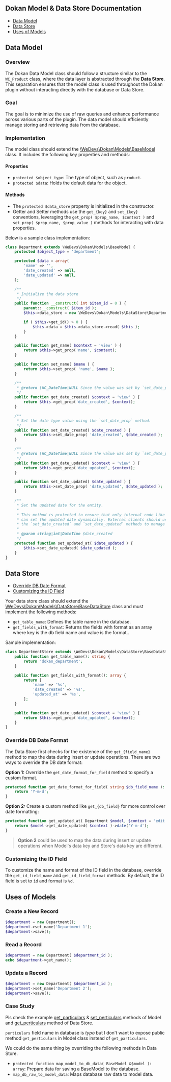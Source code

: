 ## Dokan Model & Data Store Documentation

- [Data Model](#data-model)
- [Data Store](#data-store)
- [Uses of Models](#uses-of-models)

## Data Model

### Overview
The Dokan Data Model class should follow a structure similar to the `WC_Product` class, where the data layer is abstracted through the **Data Store**. This separation ensures that the model class is used throughout the Dokan plugin without interacting directly with the database or Data Store.

### Goal
The goal is to minimize the use of raw queries and enhance performance across various parts of the plugin. The data model should efficiently manage storing and retrieving data from the database.

### Implementation
The model class should extend the [\WeDevs\Dokan\Models\BaseModel](../includes/Models/BaseModel.php) class. It includes the following key properties and methods:

#### Properties
- `protected $object_type`: The type of object, such as `product`.
- `protected $data`: Holds the default data for the object.

#### Methods
- The `protected $data_store` property is initialized in the constructor.
- Getter and Setter methods use the `get_{key}` and `set_{key}` conventions, leveraging the `get_prop( $prop_name, $context )` and `set_prop( $prop_name, $prop_value )` methods for interacting with data properties.

Below is a sample class implementation:

```php
class Department extends \WeDevs\Dokan\Models\BaseModel {
    protected $object_type = 'department';

    protected $data = array(
        'name' => '',
        'date_created' => null,
        'date_updated' => null,
    );

    /**
     * Initialize the data store
     */
    public function __construct( int $item_id = 0 ) {
        parent::__construct( $item_id );
        $this->data_store = new \WeDevs\Dokan\Models\DataStore\DepartmentStore();

        if ( $this->get_id() > 0 ) {
            $this->data = $this->data_store->read( $this );
        }
    }

    public function get_name( $context = 'view' ) {
        return $this->get_prop('name', $context);
    }

    public function set_name( $name ) {
        return $this->set_prop( 'name', $name );
    }

    /**
     * @return \WC_DateTime|NULL Since the value was set by `set_date_prop` method
     */
    public function get_date_created( $context = 'view' ) {
        return $this->get_prop('date_created', $context);
    }

    /**
     * Set the date type value using the `set_date_prop` method.
     */ 
    public function set_date_created( $date_created ) {
        return $this->set_date_prop( 'date_created', $date_created );
    }

    /**
     * @return \WC_DateTime|NULL Since the value was set by `set_date_prop` method
     */
    public function get_date_updated( $context = 'view' ) {
        return $this->get_prop('date_updated', $context);
    }

    public function set_date_updated( $date_updated ) {
        return $this->set_date_prop( 'date_updated', $date_updated );
    }

    /**
     * Set the updated date for the entity.
     *
     * This method is protected to ensure that only internal code like `set_props` method
     * can set the updated date dynamically. External clients should use
     * the `set_date_created` and `set_date_updated` methods to manage dates semantically.
     *
     * @param string|int|DateTime $date_created
     */
    protected function set_updated_at( $date_updated ) {
        $this->set_date_updated( $date_updated );
    }
}
```

## Data Store

- [Override DB Date Format](#override-db-date-format)
- [Customizing the ID Field](#customizing-the-id-field)

Your data store class should extend the [\WeDevs\Dokan\Models\DataStore\BaseDataStore](../includes/Models/DataStore/BaseDataStore.php) class and must implement the following methods:

- `get_table_name`: Defines the table name in the database.
- `get_fields_with_format`: Returns the fields with format as an array where key is the db field name and value is the format..

Sample implementation:

```php
class DepartmentStore extends \WeDevs\Dokan\Models\DataStore\BaseDataStore {
    public function get_table_name(): string {
        return 'dokan_department';
    }

    public function get_fields_with_format(): array {
        return [
            'name' => '%s',
            'date_created' => '%s',
            'updated_at' => '%s',
        ];
    }

    public function get_date_updated( $context = 'view' ) {
        return $this->get_prop('date_updated', $context);
    }
}
```

### Override DB Date Format

The Data Store first checks for the existence of the `get_{field_name}` method to map the data during insert or update operations. There are two ways to override the DB date format:

**Option 1:**
Override the `get_date_format_for_field` method to specify a custom format.
```php
protected function get_date_format_for_field( string $db_field_name ): string  {
    return 'Y-m-d';
}
```

**Option 2:**
Create a custom method like `get_{db_field}` for more control over date formatting:
```php
protected function get_updated_at( Department $model, $context = 'edit' ): string {
    return $model->get_date_updated( $context )->date('Y-m-d');
}
```
> **Option 2** could be used to map the data during insert or update operations when Model's data key and Store's data key are different. 

### Customizing the ID Field

To customize the name and format of the ID field in the database, override the `get_id_field_name` and `get_id_field_format` methods. By default, the ID field is set to `id` and format is `%d`.









## Uses of Models

### Create a New Record
```php
$department = new Department();
$department->set_name('Department 1');
$department->save();
```

### Read a Record
```php
$department = new Department( $department_id );
echo $department->get_name();
```

### Update a Record
```php
$department = new Department( $department_id );
$department->set_name('Department 2');
$department->save();
```

### Case Study
Pls check the example [get_particulars](../includes/Models/VendorBalance.php#L16) & [set_perticulars](../includes/Models/VendorBalance.php#L146) methods of Model and  [get_perticulars](../includes/Models/DataStore/VendorBalanceStore.php#L35) method of Data Store.

`perticulars` field name  in database is *typo* but I don't want to expose public method `get_perticulars` in Model class instead of `get_particulars`.

We could do the same thing by overriding the following methods in Data Store.
- `protected function map_model_to_db_data( BaseModel &$model ): array`: Prepare data for saving a BaseModel to the database.
- `map_db_raw_to_model_data`: Maps database raw data to model data.